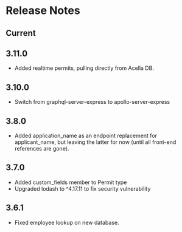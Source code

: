 # Release Notes

## Current

## 3.11.0
* Added realtime permits, pulling directly from Acella DB.

## 3.10.0
* Switch from graphql-server-express to apollo-server-express

## 3.8.0
* Added application_name as an endpoint replacement for applicant_name, but leaving the latter for now (until all front-end references are gone).

## 3.7.0
* Added custom_fields member to Permit type
* Upgraded lodash to ^4.17.11 to fix security vulnerability

## 3.6.1
* Fixed employee lookup on new database.

